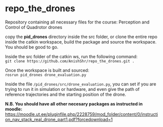 # repo_the_drones
Repository containing all necessary files for the course: Perception and Control of Quadrotor drones

copy the **pid_drones** directory inside the src folder, or clone the entire repo inside the catkin workspace, build the package and source the workspace. You should be good to go.

Inside the src folder of the catkin ws, run the following command:   
`git clone https://github.com/AnishShr/repo_the_drones.git .`   

Once the workspace is built and sourced:   
`rosrun pid_drones drone_evaluation.py`   

Inside the file `/pid_drones/src/drone_evaluation.py`, you can set if you are trying to run it in simulation or hardware, and even give the path of reference trajectories and the starting position of the drone.

**N.B. You should have all other necesary packages as instructed in moodle:** https://moodle.ut.ee/pluginfile.php/2228759/mod_folder/content/0/instruction_nav_stack_real_drone_part1.pdf?forcedownload=1